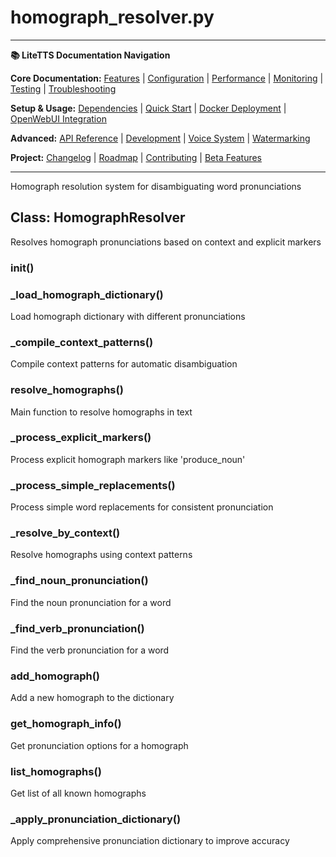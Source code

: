 # homograph_resolver.py

---
**📚 LiteTTS Documentation Navigation**

**Core Documentation:** [Features](../../../../../FEATURES.md) | [Configuration](../../../../../CONFIGURATION.md) | [Performance](../../../../../PERFORMANCE.md) | [Monitoring](../../../../../MONITORING.md) | [Testing](../../../../../TESTING.md) | [Troubleshooting](../../../../../TROUBLESHOOTING.md)

**Setup & Usage:** [Dependencies](../../../../../DEPENDENCIES.md) | [Quick Start](../../../../../usage/QUICK_START_COMMANDS.md) | [Docker Deployment](../../../../../usage/DOCKER-DEPLOYMENT.md) | [OpenWebUI Integration](../../../../../usage/OPENWEBUI-INTEGRATION.md)

**Advanced:** [API Reference](../../../../API_REFERENCE.md) | [Development](../../../../../development/README.md) | [Voice System](../../../../../voices/README.md) | [Watermarking](../../../../../WATERMARKING.md)

**Project:** [Changelog](../../../../../CHANGELOG.md) | [Roadmap](../../../../../ROADMAP.md) | [Contributing](../../../../../CONTRIBUTIONS.md) | [Beta Features](../../../../../BETA_FEATURES.md)

---


Homograph resolution system for disambiguating word pronunciations


## Class: HomographResolver

Resolves homograph pronunciations based on context and explicit markers

### __init__()

### _load_homograph_dictionary()

Load homograph dictionary with different pronunciations

### _compile_context_patterns()

Compile context patterns for automatic disambiguation

### resolve_homographs()

Main function to resolve homographs in text

### _process_explicit_markers()

Process explicit homograph markers like 'produce_noun'

### _process_simple_replacements()

Process simple word replacements for consistent pronunciation

### _resolve_by_context()

Resolve homographs using context patterns

### _find_noun_pronunciation()

Find the noun pronunciation for a word

### _find_verb_pronunciation()

Find the verb pronunciation for a word

### add_homograph()

Add a new homograph to the dictionary

### get_homograph_info()

Get pronunciation options for a homograph

### list_homographs()

Get list of all known homographs

### _apply_pronunciation_dictionary()

Apply comprehensive pronunciation dictionary to improve accuracy

